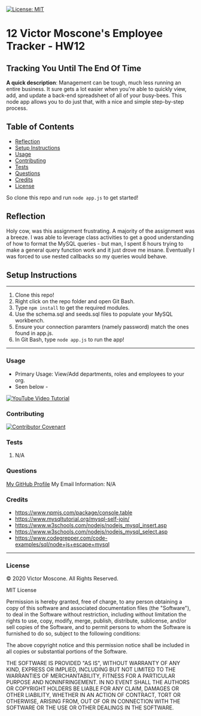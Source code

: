 
[![License: MIT](https://img.shields.io/badge/License-MIT-yellow.svg)](https://opensource.org/licenses/MIT)

# 12 Victor Moscone's Employee Tracker - HW12

## Tracking You Until The End Of Time

**A quick description**: Management can be tough, much less running an entire business. It sure gets a lot easier when you're able to quickly view, add, and update a back-end spreadsheet of all of your busy-bees. This node app allows you to do just that, with a nice and simple step-by-step process.

## Table of Contents

* [Reflection](#Reflection)
* [Setup Instructions](#Setup-Instructions)
* [Usage](#Usage)
* [Contributing](#Contributing)
* [Tests](#Tests)
* [Questions](#Questions)
* [Credits](#Credits)
* [License](#License)

So clone this repo and run `node app.js` to get started!

## Reflection

Holy cow, was this assignment frustrating. A majority of the assignment was a breeze. I was able to leverage class activities to get a good understanding of how to format the MySQL queries - but man, I spent 8 hours trying to make a general query function work and it just drove me insane. Eventually I was forced to use nested callbacks so my queries would behave.

## Setup Instructions

---

1. Clone this repo!
2. Right click on the repo folder and open Git Bash.
3. Type `npm install` to get the required modules.
4. Use the schema.sql and seeds.sql files to populate your MySQL workbench.
5. Ensure your connection paramters (namely password) match the ones found in app.js.
6. In Git Bash, type `node app.js` to run the app!

---

### **Usage**

* Primary Usage: View/Add departments, roles and employees to your org.
* Seen below -

[![YouTube Video Tutorial](https://img.youtube.com/vi/LGMdEn96t4I/0.jpg)](https://www.youtube.com/watch?LGMdEn96t4I)


### **Contributing**

[![Contributor Covenant](https://img.shields.io/badge/Contributor%20Covenant-v2.0%20adopted-ff69b4.svg)](code_of_conduct.md)

### **Tests**

1. N/A

### **Questions**

[My GitHub Profile](https://github.com/VictorMoscone)
My Email Information: N/A

### **Credits** 

* https://www.npmjs.com/package/console.table
* https://www.mysqltutorial.org/mysql-self-join/
* https://www.w3schools.com/nodejs/nodejs_mysql_insert.asp
* https://www.w3schools.com/nodejs/nodejs_mysql_select.asp
* https://www.codegrepper.com/code-examples/sql/node+js+escape+mysql

- - -
### **License**
© 2020 Victor Moscone. All Rights Reserved.


MIT License

Permission is hereby granted, free of charge, to any person obtaining a copy
of this software and associated documentation files (the "Software"), to deal
in the Software without restriction, including without limitation the rights
to use, copy, modify, merge, publish, distribute, sublicense, and/or sell
copies of the Software, and to permit persons to whom the Software is
furnished to do so, subject to the following conditions:

The above copyright notice and this permission notice shall be included in all
copies or substantial portions of the Software.

THE SOFTWARE IS PROVIDED "AS IS", WITHOUT WARRANTY OF ANY KIND, EXPRESS OR
IMPLIED, INCLUDING BUT NOT LIMITED TO THE WARRANTIES OF MERCHANTABILITY,
FITNESS FOR A PARTICULAR PURPOSE AND NONINFRINGEMENT. IN NO EVENT SHALL THE
AUTHORS OR COPYRIGHT HOLDERS BE LIABLE FOR ANY CLAIM, DAMAGES OR OTHER
LIABILITY, WHETHER IN AN ACTION OF CONTRACT, TORT OR OTHERWISE, ARISING FROM,
OUT OF OR IN CONNECTION WITH THE SOFTWARE OR THE USE OR OTHER DEALINGS IN THE
SOFTWARE.

